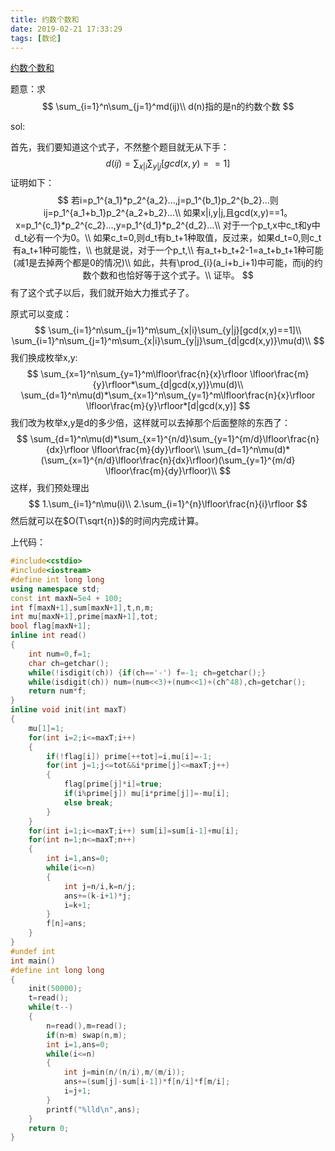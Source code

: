 ```yaml
---
title: 约数个数和
date: 2019-02-21 17:33:29
tags: [数论]
---
```


[约数个数和](https://www.luogu.org/problemnew/show/P3327)

题意：求
$$
\sum_{i=1}^n\sum_{j=1}^md(ij)\\
d(n)指的是n的约数个数
$$
<!--more-->

sol:

首先，我们要知道这个式子，不然整个题目就无从下手：
$$
d(ij)=\sum_{x|i}\sum_{y|j}[gcd(x,y)==1]
$$
证明如下：
$$
若i=p_1^{a_1}*p_2^{a_2}...,j=p_1^{b_1}p_2^{b_2}...则ij=p_1^{a_1+b_1}p_2^{a_2+b_2}...\\
如果x|i,y|j,且gcd(x,y)==1。x=p_1^{c_1}*p_2^{c_2}...,y=p_1^{d_1}*p_2^{d_2}...\\
对于一个p_t,x中c_t和y中d_t必有一个为0。\\
如果c_t=0,则d_t有b_t+1种取值，反过来，如果d_t=0,则c_t有a_t+1种可能性，\\
也就是说，对于一个p_t,\\
有a_t+b_t+2-1=a_t+b_t+1种可能(减1是去掉两个都是0的情况)\\
如此，共有\prod_{i}(a_i+b_i+1)中可能，而ij的约数个数和也恰好等于这个式子。\\
证毕。
$$
有了这个式子以后，我们就开始大力推式子了。

 原式可以变成：
$$
\sum_{i=1}^n\sum_{j=1}^m\sum_{x|i}\sum_{y|j}[gcd(x,y)==1]\\
\sum_{i=1}^n\sum_{j=1}^m\sum_{x|i}\sum_{y|j}\sum_{d|gcd(x,y)}\mu(d)\\
$$
我们换成枚举x,y:
$$
\sum_{x=1}^n\sum_{y=1}^m\lfloor\frac{n}{x}\rfloor \lfloor\frac{m}{y}\rfloor*\sum_{d|gcd(x,y)}\mu(d)\\
\sum_{d=1}^n\mu(d)*\sum_{x=1}^n\sum_{y=1}^m\lfloor\frac{n}{x}\rfloor \lfloor\frac{m}{y}\rfloor*[d|gcd(x,y)]
$$
我们改为枚举x,y是d的多少倍，这样就可以去掉那个后面整除的东西了：
$$
\sum_{d=1}^n\mu(d)*\sum_{x=1}^{n/d}\sum_{y=1}^{m/d}\lfloor\frac{n}{dx}\rfloor \lfloor\frac{m}{dy}\rfloor\\
\sum_{d=1}^n\mu(d)*(\sum_{x=1}^{n/d}\lfloor\frac{n}{dx}\rfloor)(\sum_{y=1}^{m/d} \lfloor\frac{m}{dy}\rfloor)\\
$$
这样，我们预处理出
$$
1.\sum_{i=1}^n\mu(i)\\
2.\sum_{i=1}^{n}\lfloor\frac{n}{i}\rfloor
$$
然后就可以在$O(T\sqrt{n})$的时间内完成计算。

上代码：

```c++
#include<cstdio>
#include<iostream>
#define int long long
using namespace std;
const int maxN=5e4 + 100;
int f[maxN+1],sum[maxN+1],t,n,m;
int mu[maxN+1],prime[maxN+1],tot;
bool flag[maxN+1];
inline int read()
{
	int num=0,f=1;
	char ch=getchar();
	while(!isdigit(ch)) {if(ch=='-') f=-1; ch=getchar();}
	while(isdigit(ch)) num=(num<<3)+(num<<1)+(ch^48),ch=getchar();
	return num*f;
}
inline void init(int maxT)
{
	mu[1]=1;
	for(int i=2;i<=maxT;i++)
	{
		if(!flag[i]) prime[++tot]=i,mu[i]=-1;
		for(int j=1;j<=tot&&i*prime[j]<=maxT;j++)
		{
			flag[prime[j]*i]=true;
			if(i%prime[j]) mu[i*prime[j]]=-mu[i];
			else break;
		}
	}
	for(int i=1;i<=maxT;i++) sum[i]=sum[i-1]+mu[i];
	for(int n=1;n<=maxT;n++)
	{
		int i=1,ans=0;
		while(i<=n)
		{
			int j=n/i,k=n/j;
			ans+=(k-i+1)*j;
			i=k+1;
		}
		f[n]=ans;
	}
}
#undef int
int main()
#define int long long
{
	init(50000);
	t=read();
	while(t--)
	{
		n=read(),m=read();
		if(n>m) swap(n,m);
		int i=1,ans=0;
		while(i<=n)
		{
			int j=min(n/(n/i),m/(m/i));
			ans+=(sum[j]-sum[i-1])*f[n/i]*f[m/i];
			i=j+1;
		}
		printf("%lld\n",ans);
	}
	return 0;
} 
```

